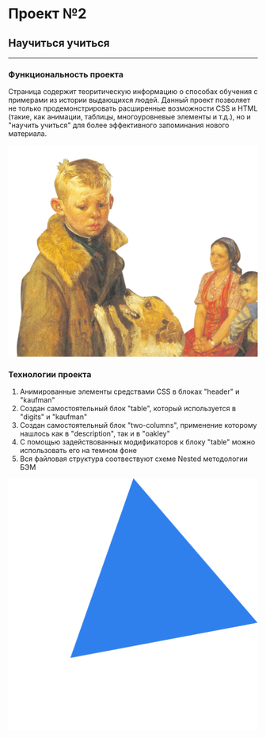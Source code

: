 # **Проект №2**
## **Научиться учиться**
------
  
### **Функциональность проекта**  
Страница содержит теоритическую информацию о способах обучения с примерами из истории выдающихся людей. Данный проект позволяет не только продемонстрировать расширенные возможности CSS и HTML (такие, как анимации, таблицы, многоуровневые элементы и т.д.), но и "научить учиться" для более эффективного запоминания нового материала.  

![alt text](./images/header-image.png "Картина 'Опять двойка'")  
  
### **Технологии проекта**  
1. Анимированные элементы средствами CSS в блоках "header" и "kaufman"  
2. Создан самостоятельный блок "table", который используется в "digits" и "kaufman"
3. Создан самостоятельный блок "two-columns", применение которому нашлось как в "description", так и в "oakley"
4. С помощью задействованных модификаторов к блоку "table" можно использовать его на темном фоне
5. Вся файловая структура соотвествуют схеме Nested методологии БЭМ  
  


![alt text](./images/kaufman-triangle.svg "Анимированный треугольник из секции")